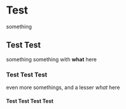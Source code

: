 # Test

something

## Test Test

something something with **what** here 

### Test Test Test

even more somethings, and a lesser *what* here

#### Test Test Test Test
